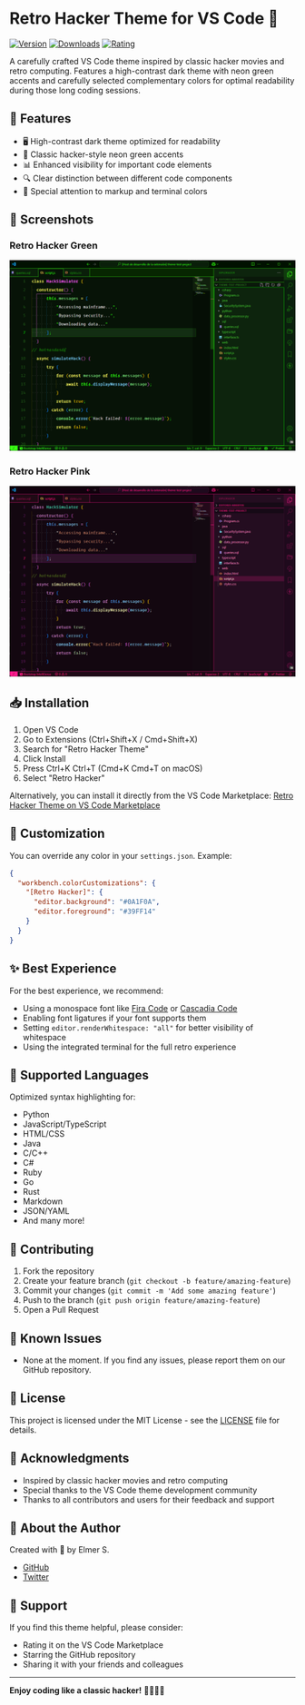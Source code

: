 # Retro Hacker Theme for VS Code 🚀

[![Version](https://img.shields.io/visual-studio-marketplace/v/devxi.retro-hacker-theme)](https://marketplace.visualstudio.com/items?itemName=devxi.retro-hacker-theme)
[![Downloads](https://img.shields.io/visual-studio-marketplace/d/devxi.retro-hacker-theme)](https://marketplace.visualstudio.com/items?itemName=devxi.retro-hacker-theme)
[![Rating](https://img.shields.io/visual-studio-marketplace/r/devxi.retro-hacker-theme)](https://marketplace.visualstudio.com/items?itemName=devxi.retro-hacker-theme)

A carefully crafted VS Code theme inspired by classic hacker movies and retro computing. Features a high-contrast dark theme with neon green accents and carefully selected complementary colors for optimal readability during those long coding sessions.

## 🌟 Features

- 🖥️ High-contrast dark theme optimized for readability
- 💚 Classic hacker-style neon green accents
- 📊 Enhanced visibility for important code elements
- 🔍 Clear distinction between different code components
- 🎯 Special attention to markup and terminal colors

## 📸 Screenshots

### Retro Hacker Green

![JS Screenshot](images/retro-hacker-theme-green.png)

### Retro Hacker Pink

![JS Screenshot](images/retro-hacker-theme-pink.png)

## 📥 Installation

1. Open VS Code
2. Go to Extensions (Ctrl+Shift+X / Cmd+Shift+X)
3. Search for "Retro Hacker Theme"
4. Click Install
5. Press Ctrl+K Ctrl+T (Cmd+K Cmd+T on macOS)
6. Select "Retro Hacker"

Alternatively, you can install it directly from the VS Code Marketplace:
[Retro Hacker Theme on VS Code Marketplace](https://marketplace.visualstudio.com/items?itemName=publisher.retro-hacker-theme)

## 🔧 Customization

You can override any color in your `settings.json`. Example:

```json
{
  "workbench.colorCustomizations": {
    "[Retro Hacker]": {
      "editor.background": "#0A1F0A",
      "editor.foreground": "#39FF14"
    }
  }
}
```

## ✨ Best Experience

For the best experience, we recommend:

- Using a monospace font like [Fira Code](https://github.com/tonsky/FiraCode) or [Cascadia Code](https://github.com/microsoft/cascadia-code)
- Enabling font ligatures if your font supports them
- Setting `editor.renderWhitespace: "all"` for better visibility of whitespace
- Using the integrated terminal for the full retro experience

## 🔌 Supported Languages

Optimized syntax highlighting for:

- Python
- JavaScript/TypeScript
- HTML/CSS
- Java
- C/C++
- C#
- Ruby
- Go
- Rust
- Markdown
- JSON/YAML
- And many more!

## 🤝 Contributing

1. Fork the repository
2. Create your feature branch (`git checkout -b feature/amazing-feature`)
3. Commit your changes (`git commit -m 'Add some amazing feature'`)
4. Push to the branch (`git push origin feature/amazing-feature`)
5. Open a Pull Request

## 🐛 Known Issues

- None at the moment. If you find any issues, please report them on our GitHub repository.

## 📜 License

This project is licensed under the MIT License - see the [LICENSE](LICENSE) file for details.

## 🙏 Acknowledgments

- Inspired by classic hacker movies and retro computing
- Special thanks to the VS Code theme development community
- Thanks to all contributors and users for their feedback and support

## 🚀 About the Author

Created with 💚 by Elmer S.

- [GitHub](https://github.com/elmersh)
- [Twitter](https://twitter.com/elmerdev)

## 💝 Support

If you find this theme helpful, please consider:

- Rating it on the VS Code Marketplace
- Starring the GitHub repository
- Sharing it with your friends and colleagues

---

**Enjoy coding like a classic hacker!** 👨‍💻👩‍💻
